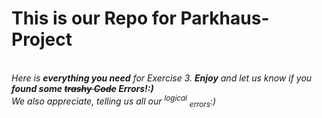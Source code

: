 
<html>
  <body>
    <h1>This is our Repo for Parkhaus-Project</h1>
    <br>
    <i>Here is <b>everything you need</b> for Exercise 3. <b>Enjoy</b> and let us know if you <b>found some <del>trashy Code</del> Errors!:)</b></i>
    <br>
    <em>We also appreciate, telling us all our <sup>logical</sup> <sub>errors</sub>:)</em>
  </body>
</html>
    
